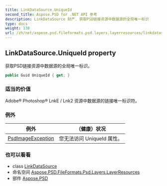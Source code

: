 ```yaml
---
title: LinkDataSource.UniqueId
second_title: Aspose.PSD for .NET API 参考
description: LinkDataSource 财产. 获取PSD链接资源中数据源的全局唯一标识
type: docs
weight: 130
url: /zh/net/aspose.psd.fileformats.psd.layers.layerresources/linkdatasource/uniqueid/
---
```

## LinkDataSource.UniqueId property

获取PSD链接资源中数据源的全局唯一标识。

```csharp
public Guid UniqueId { get; }
```

### 适当的价值

Adobe® Photoshop® LnkE / Lnk2 资源中数据源的链接唯一标识符。

### 例外

| 例外 | （健康）状况 |
| --- | --- |
| [PsdImageException](../../../aspose.psd.coreexceptions.imageformats/psdimageexception/) | 您无法访问 UniqueId 属性。 |

### 也可以看看

* class [LinkDataSource](../)
* 命名空间 [Aspose.PSD.FileFormats.Psd.Layers.LayerResources](../../linkdatasource/)
* 部件 [Aspose.PSD](../../../)


